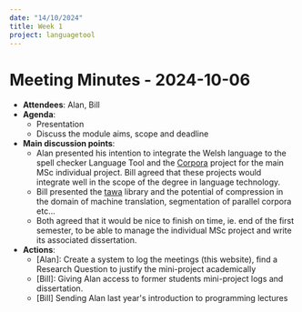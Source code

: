 ```yaml
---
date: "14/10/2024"
title: Week 1
project: languagetool
---
```


# Meeting Minutes - 2024-10-06

- **Attendees**: Alan, Bill
- **Agenda**:
  - Presentation
  - Discuss the module aims, scope and deadline
- **Main discussion points**:
  - Alan presented his intention to integrate the Welsh language to the spell checker Language Tool and the [Corpora](https://github.com/Oktogazh/Corpora) project for the main MSc individual project. Bill agreed that these projects would integrate well in the scope of the degree in language technology.
  - Bill presented the [tawa](https://gitlab.com/prvInSpace/tawa) library and the potential of compression in the domain of machine translation, segmentation of parallel corpora etc...
  - Both agreed that it would be nice to finish on time, ie. end of the first semester, to be able to manage the individual MSc project and  write its associated dissertation.
- **Actions**:
  - [Alan]: Create a system to log the meetings (this website), find a Research Question to justify the mini-project academically
  - [Bill]: Giving Alan access to former students mini-project logs and dissertation.
  - [Bill] Sending Alan last year's introduction to programming lectures
